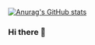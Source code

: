 [![Anurag's GitHub stats](https://github-readme-stats.vercel.app/api?username=wanlinruo&show_icons=true&theme=highcontrast)](https://github.com/wanlinruo)

### Hi there 👋

<!--
**wanlinruo/wanlinruo** is a ✨ _special_ ✨ repository because its `README.md` (this file) appears on your GitHub profile.

Here are some ideas to get you started:

- 🔭 I’m currently working on ...
- 🌱 I’m currently learning ...
- 👯 I’m looking to collaborate on ...
- 🤔 I’m looking for help with ...
- 💬 Ask me about ...
- 📫 How to reach me: ...
- 😄 Pronouns: ...
- ⚡ Fun fact: ...
-->
